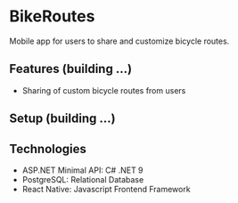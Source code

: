 # BikeRoutes
Mobile app for users to share and customize bicycle routes.

## Features (building ...)
- Sharing of custom bicycle routes from users

## Setup (building ...)

## Technologies
- ASP.NET Minimal API: C# .NET 9
- PostgreSQL: Relational Database
- React Native: Javascript Frontend Framework
